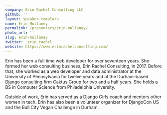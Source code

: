 ```yaml
---
company: Erin Rachel Consulting LLC
github: ''
layout: speaker-template
name: Erin Mullaney
permalink: /presenters/erin-mullaney/
photo_url: ''
slug: erin-mullaney
twitter: _erin_rachel
website: https://www.erinrachelconsulting.com/
---
```


Erin has been a full time web developer for over seventeen years. She formed her web consulting business, Erin Rachel Consulting, in 2017. Before that, she worked as a web developer and data administrator at the University of Pennsylvania for twelve years and at the Durham-based Django consulting firm Caktus Group for two and a half years. She holds a BS in Computer Science from Philadelphia University.

Outside of work, Erin has served as a Django Girls coach and mentors other women in tech. Erin has also been a volunteer organizer for DjangoCon US and the Bull City Vegan Challenge in Durham.
